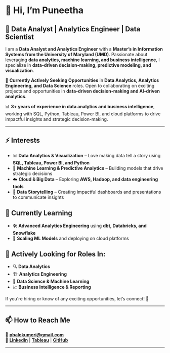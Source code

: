 # 👋 Hi, I’m Puneetha 
## 🚀 Data Analyst | Analytics Engineer | Data Scientist  

I am a **Data Analyst and Analytics Engineer** with a **Master’s in Information Systems from the University of Maryland (UMD)**. Passionate about leveraging **data analytics, machine learning, and business intelligence**, I specialize in **data-driven decision-making, predictive modeling, and visualization**.  

🎯 **Currently Actively Seeking Opportunities** in **Data Analytics, Analytics Engineering, and Data Science** roles. Open to collaborating on exciting projects and opportunities in **data-driven decision-making and AI-driven analytics**.  

📊 **3+ years of experience in data analytics and business intelligence**, working with SQL, Python, Tableau, Power BI, and cloud platforms to drive impactful insights and strategic decision-making.  

---

## ⚡ Interests  
- 📊 **Data Analytics & Visualization** – Love making data tell a story using **SQL, Tableau, Power BI, and Python**  
- 🤖 **Machine Learning & Predictive Analytics** – Building models that drive strategic decisions  
- ☁️ **Cloud & Big Data** – Exploring **AWS, Hadoop, and data engineering tools**  
- 🎨 **Data Storytelling** – Creating impactful dashboards and presentations to communicate insights  

## 🌱 Currently Learning  
- 🛠️ **Advanced Analytics Engineering** using **dbt, Databricks, and Snowflake**  
- 🚀 **Scaling ML Models** and deploying on cloud platforms  

## 💼 Actively Looking for Roles In:  
- 🔍 **Data Analytics**  
- 🏗 **Analytics Engineering**  
- 🤖 **Data Science & Machine Learning**  
- 📈 **Business Intelligence & Reporting**  

If you're hiring or know of any exciting opportunities, let’s connect! 📩  

---

## 📫 How to Reach Me  
📧 **[pbalekumeri@gmail.com](mailto:pbalekumeri@gmail.com)**  
🔗 **[LinkedIn](https://www.linkedin.com/in/puneetha-b)** | **[Tableau](https://public.tableau.com/app/profile/puneetha)** | **[GitHub](https://github.com/puneetha-369)**  

---

